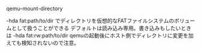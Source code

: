qemu-mount-directory

-hda fat:path/to/dir でディレクトリを仮想的なFATファイルシステムのボリュームとして扱うことができる
デフォルトは読み込み専用。書き込みもしたいときは
-hda fat:rw:path/to/dir
qemuの起動後にホスト側でディレクトリに変更を加えても検知されないので注意。